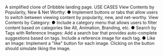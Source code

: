 A simplified clone of Dribbble  landing
page.
USE CASES
View Contents by Popularity, New & Net Worthy:
● Implement buttons or tabs that allow users to switch between viewing
content by popularity, new, and net-worthy.
View Contents by Category:
● Include a category menu that allows users to filter content based on
categories like All, Animation, Branding, etc.
● Search by Tags with Reference Images: Add a search bar that provides
auto-complete suggestions based on tags. Include a reference image
for each tag.
● Like an Image: Implement a "like" button for each image. Clicking on
the button should simulate liking the image.
